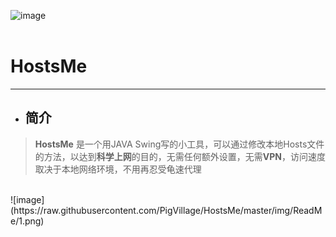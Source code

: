 ![image](https://raw.githubusercontent.com/TerrySolar/HostsMe/master/img/logo.png)<br/><br/>

# HostsMe
------
- ## 简介 
> **HostsMe** 是一个用JAVA Swing写的小工具，可以通过修改本地Hosts文件的方法，以达到**科学上网**的目的，无需任何额外设置，无需**VPN**，访问速度取决于本地网络环境，不用再忍受龟速代理



 <br/> 
![image](https://raw.githubusercontent.com/PigVillage/HostsMe/master/img/ReadMe/1.png)<br/><br/>



